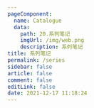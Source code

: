 ```yaml
---
pageComponent: 
  name: Catalogue
  data: 
    path: 20.系列笔记
    imgUrl: /img/web.png
    description: 系列笔记
title: 系列笔记
permalink: /series
sidebar: false
article: false
comment: false
editLink: false
date: 2021-12-17 11:18:24
---
```


